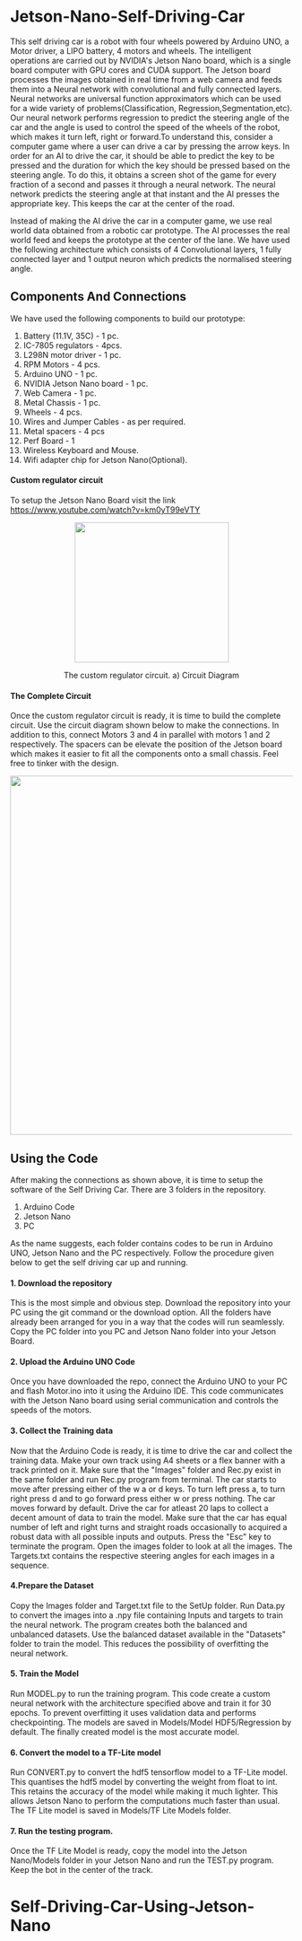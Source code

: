 # Jetson-Nano-Self-Driving-Car

   This self driving car is a robot with four wheels powered by Arduino UNO, a Motor driver, a LIPO battery, 4 motors and wheels. The intelligent operations are carried out by NVIDIA's Jetson Nano board, which is a single board computer with GPU cores and CUDA support. The Jetson board processes the images obtained in real time from a web camera and feeds them into a Neural network with convolutional and fully connected layers. Neural networks are universal function approximators which can be used for a wide variety of problems(Classification, Regression,Segmentation,etc). Our neural network performs regression to predict the steering angle of the car and the angle is used to control the speed of the wheels of the robot, which makes it turn left, right or forward.To understand this, consider a computer game where a user can drive a car by pressing the arrow keys. In order for an AI to drive the car, it should be able to predict the key to be pressed and the duration for which the key should be pressed based on the steering angle. To do this, it obtains a screen shot of the game for every fraction of a second and passes it through a neural network. The neural network predicts the steering angle at that instant and the AI presses the appropriate key. This keeps the car at the center of the road.

   Instead of making the AI drive the car in a computer game, we use real world data obtained from a robotic car prototype. The AI processes the real world feed and keeps the prototype at the center of the lane. We have used the following architecture which consists of 4 Convolutional layers, 1 fully connected layer and 1 output neuron which predicts the normalised steering angle.

## Components And Connections

We have used the following components to build our prototype:
 
 1) Battery (11.1V, 35C) - 1 pc.
 2) IC-7805 regulators - 4pcs.
 3) L298N motor driver - 1 pc.
 4) RPM Motors - 4 pcs.
 5) Arduino UNO - 1 pc.
 6) NVIDIA Jetson Nano board - 1 pc.
 7) Web Camera - 1 pc.
 8) Metal Chassis - 1 pc.
 9) Wheels - 4 pcs.
 10) Wires and Jumper Cables - as per required.
 11) Metal spacers - 4 pcs
 12) Perf Board - 1
 13) Wireless Keyboard and Mouse.
 14) Wifi adapter chip for Jetson Nano(Optional).
 
 #### Custom regulator circuit
 
To setup the Jetson Nano Board visit the link https://www.youtube.com/watch?v=km0yT99eVTY

<p align="center">
<img width="275" height="250" src="https://user-images.githubusercontent.com/34810513/79977737-5f8cc300-84bc-11ea-94d3-12505b291ee8.jpg">
</p> 

<p align="center">
  The custom regulator circuit. a) Circuit Diagram 
</p>

#### The Complete Circuit

   Once the custom regulator circuit is ready, it is time to build the complete circuit. Use the circuit diagram shown below to make the connections. In addition to this, connect Motors 3 and 4 in parallel with motors 1 and 2 respectively. The spacers can be elevate the position of the Jetson board which makes it easier to fit all the components onto a small chassis. Feel free to tinker with the design.
   
<p align="center">
  <img width="580" height="640" src="https://user-images.githubusercontent.com/34810513/80275548-9ef72180-86ff-11ea-9af5-98eba22c82bf.jpeg">
</p>

## Using the Code

After making the connections as shown above, it is time to setup the software of the Self Driving Car. There are 3 folders in the repository.

1) Arduino Code
2) Jetson Nano
3) PC

As the name suggests, each folder contains codes to be run in Arduino UNO, Jetson Nano and the PC respectively. Follow the procedure given below to get the self driving car up and running.

#### 1. Download the repository

This is the most simple and obvious step. Download the repository into your PC using the git command or the download option. All the folders have already been arranged for you in a way that the codes will run seamlessly. Copy the PC folder into you PC and Jetson Nano folder into your Jetson Board.

#### 2. Upload the Arduino UNO Code

Once you have downloaded the repo, connect the Arduino UNO to your PC and flash Motor.ino into it using the Arduino IDE. This code communicates with the Jetson Nano board using serial communication and controls the speeds of the motors.

#### 3. Collect the Training data

Now that the Arduino Code is ready, it is time to drive the car and collect the training data. Make your own track using A4 sheets or a flex banner with a track printed on it. Make sure that the "Images" folder and Rec.py exist in the same folder and run Rec.py program from terminal. The car starts to move after pressing either of the w a or d keys. To turn left press a, to turn right press d and to go forward press either w or press nothing. The car moves forward by default. Drive the car for atleast 20 laps to collect a decent amount of data to train the model. Make sure that the car has equal number of left and right turns and straight roads occasionally to acquired a robust data with all possible inputs and outputs. Press the "Esc" key to terminate the program. Open the images folder to look at all the images. The Targets.txt contains the respective steering angles for each images in a sequence.

#### 4.Prepare the Dataset

Copy the Images folder and Target.txt file to the SetUp folder. Run Data.py to convert the images into a .npy file containing Inputs and targets to train the neural network. The program creates both the balanced and unbalanced datasets. Use the balanced dataset available in the "Datasets" folder to train the model. This reduces the possibility of overfitting the neural network.

#### 5. Train the Model

Run MODEL.py to run the training program. This code create a custom neural network with the architecture specified above and train it for 30 epochs. To prevent overfitting it uses validation data and performs checkpointing. The models are saved in Models/Model HDF5/Regression by default. The finally created model is the most accurate model. 



#### 6. Convert the model to a TF-Lite model

Run CONVERT.py to convert the hdf5 tensorflow model to a TF-Lite model. This quantises the hdf5 model by converting the weight from float to int. This retains the accuracy of the model while making it much lighter. This allows Jetson Nano to perform the computations much faster than usual. The TF Lite model is saved in Models/TF Lite Models folder.

#### 7. Run the testing program.

Once the TF Lite Model is ready, copy the model into the Jetson Nano/Models folder in your Jetson Nano and run the TEST.py program. Keep the bot in the center of the track.





# Self-Driving-Car-Using-Jetson-Nano
